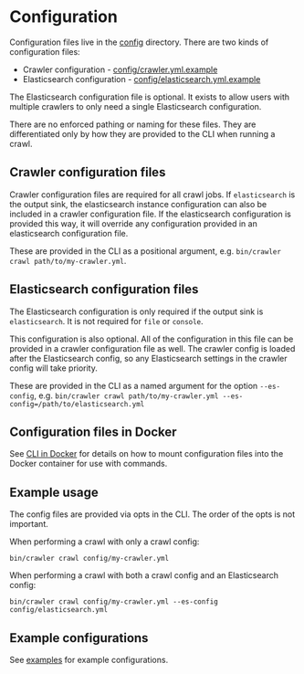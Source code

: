 # Configuration

Configuration files live in the [config](../config) directory.
There are two kinds of configuration files:

- Crawler configuration - [config/crawler.yml.example](../config/crawler.yml.example)
- Elasticsearch configuration - [config/elasticsearch.yml.example](../config/elasticsearch.yml.example)

The Elasticsearch configuration file is optional.
It exists to allow users with multiple crawlers to only need a single Elasticsearch configuration.

There are no enforced pathing or naming for these files.
They are differentiated only by how they are provided to the CLI when running a crawl.

## Crawler configuration files

Crawler configuration files are required for all crawl jobs.
If `elasticsearch` is the output sink, the elasticsearch instance configuration can also be included in a crawler configuration file.
If the elasticsearch configuration is provided this way, it will override any configuration provided in an elasticsearch configuration file.

These are provided in the CLI as a positional argument, e.g. `bin/crawler crawl path/to/my-crawler.yml`.

## Elasticsearch configuration files

The Elasticsearch configuration is only required if the output sink is `elasticsearch`.
It is not required for `file` or `console`.

This configuration is also optional.
All of the configuration in this file can be provided in a crawler configuration file as well.
The crawler config is loaded after the Elasticsearch config, so any Elasticsearch settings in the crawler config will take priority.

These are provided in the CLI as a named argument for the option `--es-config`, e.g. `bin/crawler crawl path/to/my-crawler.yml --es-config=/path/to/elasticsearch.yml`

## Configuration files in Docker

See [CLI in Docker](./CLI.md#cli-in-docker) for details on how to mount configuration files into the Docker container for use with commands.

## Example usage

The config files are provided via opts in the CLI.
The order of the opts is not important.

When performing a crawl with only a crawl config:

```shell
bin/crawler crawl config/my-crawler.yml
```

When performing a crawl with both a crawl config and an Elasticsearch config:

```shell
bin/crawler crawl config/my-crawler.yml --es-config config/elasticsearch.yml
```

## Example configurations

See [examples](../config/examples) for example configurations.
